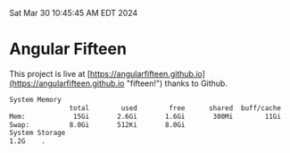 Sat Mar 30 10:45:45 AM EDT 2024

# Angular Fifteen


This project is live at [https://angularfifteen.github.io](https://angularfifteen.github.io "fifteen!") thanks to Github.

```bash
System Memory
               total        used        free      shared  buff/cache   available
Mem:            15Gi       2.6Gi       1.6Gi       300Mi        11Gi        12Gi
Swap:          8.0Gi       512Ki       8.0Gi
System Storage
1.2G	.
```
```bash
